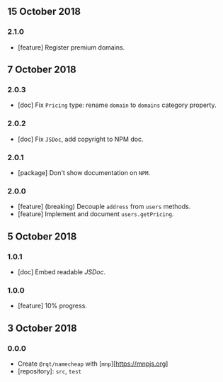 ## 15 October 2018

### 2.1.0

- [feature] Register premium domains.

## 7 October 2018

### 2.0.3

- [doc] Fix `Pricing` type: rename `domain` to `domains` category property.

### 2.0.2

- [doc] Fix `JSDoc`, add copyright to NPM doc.

### 2.0.1

- [package] Don't show documentation on `NPM`.

### 2.0.0

- [feature] (breaking) Decouple `address` from `users` methods.
- [feature] Implement and document `users.getPricing`.

## 5 October 2018

### 1.0.1

- [doc] Embed readable _JSDoc_.

### 1.0.0

- [feature] 10% progress.

## 3 October 2018

### 0.0.0

- Create `@rqt/namecheap` with [`mnp`][https://mnpjs.org]
- [repository]: `src`, `test`